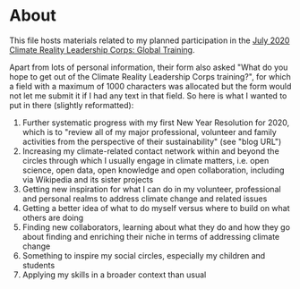 # About

This file hosts materials related to my planned participation in the [July 2020 Climate Reality Leadership Corps: Global Training](https://climaterealityproject.org/apply/globaltraining).

Apart from lots of personal information, their form also asked "What do you hope to get out of the Climate Reality Leadership Corps training?", for which a field with a maximum of 1000 characters was allocated but the form would not let me submit it if I had any text in that field. So here is what I wanted to put in there (slightly reformatted):

1. Further systematic progress with my first New Year Resolution for 2020, which is to "review all of my major professional, volunteer and family activities from the perspective of their sustainability" (see "blog URL")
1. Increasing my climate-related contact network within and beyond the circles through which I usually engage in climate matters, i.e.  open science, open data, open knowledge and open collaboration, including via Wikipedia and its sister projects
1. Getting new inspiration for what I can do in my volunteer, professional and personal realms to address climate change and related issues
1. Getting a better idea of what to do myself versus where to build on what others are doing
1. Finding new collaborators, learning about what they do and how they go about finding and enriching their niche in terms of addressing climate change
1. Something to inspire my social circles, especially my children and students
1. Applying my skills in a broader context than usual
